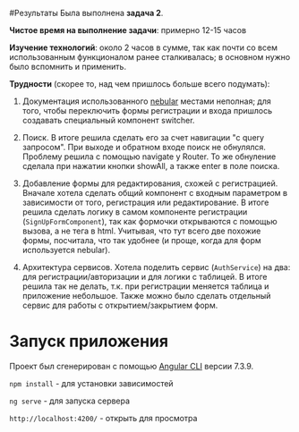 #Результаты
Была выполнена **задача 2**.

**Чистое время на выполнение задачи**: примерно 12-15 часов

**Изучение технологий**: около 2 часов в сумме, так как почти со всем использованным функционалом ранее сталкивалась; в основном нужно было вспомнить и применить.

**Трудности** (скорее то, над чем пришлось больше всего подумать): 
1. Документация использованного [nebular](https://akveo.github.io/nebular/) местами неполная; для того, чтобы переключить формы регистрации и входа пришлось создавать специальный компонент switcher.

2. Поиск. В итоге решила сделать его за счет навигации "с query запросом". 
При выходе и обратном входе поиск не обнулялся. Проблему решила с помощью navigate у Router. То же обнуление сделала при нажатии кнопки showAll, а также enter в поле поиска.

3. Добавление формы для редактирования, схожей с регистрацией. Вначале хотела сделать общий компонент с входным параметром в зависимости от того, регистрация или редактирование. В итоге решила сделать логику в самом компоненте регистрации (`SignUpFormComponent`), так как формочки открываются с помощью вызова, а не тега в html. Учитывая, что тут всего две похожие формы, посчитала, что так удобнее (и проще, когда для форм используется nebular).

3. Архитектура сервисов. Хотела поделить сервис (`AuthService`) на два: для регистрации/авторизации и для логики с таблицей. В итоге решила так не делать, т.к. при регистрации меняется таблица и приложение небольшое. Также можно было сделать отдельный сервис для работы с открытием/закрытием форм.

# Запуск приложения

Проект был сгенерирован с помощью [Angular CLI](https://github.com/angular/angular-cli) версии 7.3.9.

`npm install` - для установки зависимостей

`ng serve` - для запуска сервера

`http://localhost:4200/` - открыть для просмотра

